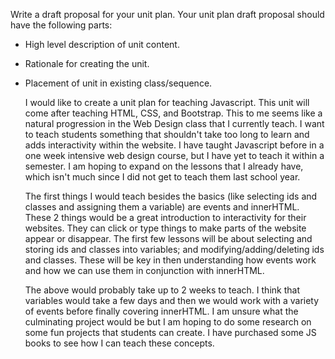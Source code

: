 Write a draft proposal for your unit plan.
Your unit plan draft proposal should have the following parts:
* High level description of unit content.
* Rationale for creating the unit.
* Placement of unit in existing class/sequence.

  I would like to create a unit plan for teaching Javascript. This unit will come after teaching HTML, CSS, and Bootstrap. This to me seems like a natural progression in the Web Design class that I currently teach. I want to teach students something that shouldn't take too long to learn and adds interactivity within the website. I have taught Javascript before in a one week intensive web design course, but I have yet to teach it within a semester. I am hoping to expand on the lessons that I already have, which isn't much since I did not get to teach them last school year.

  The first things I would teach besides the basics (like selecting ids and classes and assigning them a variable) are events and innerHTML. These 2 things would be a great introduction to interactivity for their websites. They can click or type things to make parts of the website appear or disappear. The first few lessons will be about selecting and storing ids and classes into variables; and modifying/adding/deleting ids and classes. These will be key in then understanding how events work and how we can use them in conjunction with innerHTML.
  
  The above would probably take up to 2 weeks to teach. I think that variables would take a few days and then we would work with a variety of events before finally covering innerHTML. I am unsure what the culminating project would be but I am hoping to do some research on some fun projects that students can create. I have purchased some JS books to see how I can teach these concepts.
